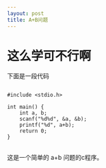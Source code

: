 ```yaml
---
layout: post
title: A+B问题
---
```


# 这么学可不行啊
下面是一段代码

<pre>
<code class="prettyprint lang-cpp">
#include &lt;stdio.h&gt;

int main() {
	int a, b;
	scanf("%d%d", &a, &b);
	printf("%d", a+b);
	return 0;
}
</code>
</pre>

这是一个简单的 a+b 问题的c程序。

